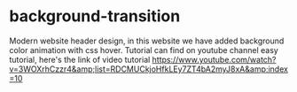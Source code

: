 # background-transition
Modern website header design, in this website we have added background color animation with css hover. Tutorial can find on youtube channel easy tutorial, here's the link of video tutorial https://www.youtube.com/watch?v=3WOXrhCzzr4&amp;list=RDCMUCkjoHfkLEy7ZT4bA2myJ8xA&amp;index=10
